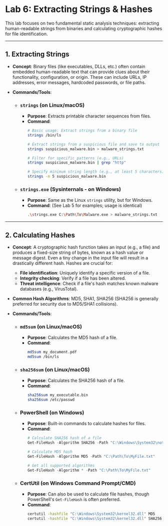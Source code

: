 # Lab 6: Extracting Strings & Hashes

This lab focuses on two fundamental static analysis techniques: extracting human-readable strings from binaries and calculating cryptographic hashes for file identification.

---

## 1. Extracting Strings

* **Concept**: Binary files (like executables, DLLs, etc.) often contain embedded human-readable text that can provide clues about their functionality, configuration, or origin. These can include URLs, IP addresses, error messages, hardcoded passwords, or file paths.

* **Commands/Tools**:

    * ### `strings` (on Linux/macOS)
        * **Purpose**: Extracts printable character sequences from files.
        * **Command**:
            ```bash
            # Basic usage: Extract strings from a binary file
            strings /bin/ls

            # Extract strings from a suspicious file and save to output
            strings suspicious_malware.bin > malware_strings.txt

            # Filter for specific patterns (e.g., URLs)
            strings suspicious_malware.bin | grep "http"

            # Specify minimum string length (e.g., at least 5 characters)
            strings -n 5 suspicious_malware.bin
            ```

    * ### `strings.exe` (Sysinternals - on Windows)
        * **Purpose**: Same as the Linux `strings` utility, but for Windows.
        * **Command**: (See Lab 5 for examples; usage is identical)
            ```bash
            .\strings.exe C:\Path\To\Malware.exe > malware_strings.txt
            ```

---

## 2. Calculating Hashes

* **Concept**: A cryptographic hash function takes an input (e.g., a file) and produces a fixed-size string of bytes, known as a hash value or message digest. Even a tiny change in the input file will result in a drastically different hash. Hashes are crucial for:
    * **File identification**: Uniquely identify a specific version of a file.
    * **Integrity checking**: Verify if a file has been altered.
    * **Threat intelligence**: Check if a file's hash matches known malware databases (e.g., VirusTotal).
* **Common Hash Algorithms**: MD5, SHA1, SHA256 (SHA256 is generally preferred for security due to MD5/SHA1 collisions).

* **Commands/Tools**:

    * ### `md5sum` (on Linux/macOS)
        * **Purpose**: Calculates the MD5 hash of a file.
        * **Command**:
            ```bash
            md5sum my_document.pdf
            md5sum /bin/ls
            ```

    * ### `sha256sum` (on Linux/macOS)
        * **Purpose**: Calculates the SHA256 hash of a file.
        * **Command**:
            ```bash
            sha256sum my_executable.bin
            sha256sum /etc/passwd
            ```

    * ### PowerShell (on Windows)
        * **Purpose**: Built-in commands to calculate hashes for files.
        * **Command**:
            ```powershell
            # Calculate SHA256 hash of a file
            Get-FileHash -Algorithm SHA256 -Path "C:\Windows\System32\notepad.exe"

            # Calculate MD5 hash
            Get-FileHash -Algorithm MD5 -Path "C:\Path\To\MyFile.txt"

            # Get all supported algorithms
            Get-FileHash -Algorithm * -Path "C:\Path\To\MyFile.txt"
            ```

    * ### CertUtil (on Windows Command Prompt/CMD)
        * **Purpose**: Can also be used to calculate file hashes, though PowerShell's `Get-FileHash` is often preferred.
        * **Command**:
            ```cmd
            certutil -hashfile "C:\Windows\System32\kernel32.dll" MD5
            certutil -hashfile "C:\Windows\System32\kernel32.dll" SHA256
            ```